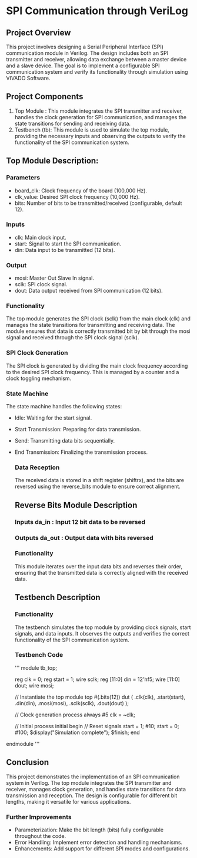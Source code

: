 # SPI Communication through VeriLog

## Project Overview
This project involves designing a Serial Peripheral Interface (SPI) communication module in Verilog. The design includes both an SPI transmitter and receiver, allowing data exchange between a master device and a slave device. The goal is to implement a configurable SPI communication system and verify its functionality through simulation using VIVADO Software.

## Project Components
  1. Top Module : This module integrates the SPI transmitter and receiver, handles the clock generation for SPI communication, and manages the state transitions for sending and receiving data.
  2. Testbench (tb): This module is used to simulate the top module, providing the necessary inputs and observing the outputs to verify the functionality of the SPI communication system.

## Top Module Description:
  ### Parameters
  - board_clk: Clock frequency of the board (100,000 Hz).
  - clk_value: Desired SPI clock frequency (10,000 Hz).
  - bits: Number of bits to be transmitted/received (configurable, default 12).
  
  ### Inputs
  - clk: Main clock input.
  - start: Signal to start the SPI communication.
  - din: Data input to be transmitted (12 bits).

  ### Output
  - mosi: Master Out Slave In signal.
  - sclk: SPI clock signal.
  - dout: Data output received from SPI communication (12 bits).

  ### Functionality
  The top module generates the SPI clock (sclk) from the main clock (clk) and manages the state transitions for transmitting and receiving data. The module ensures that data is correctly transmitted bit by     bit through the mosi signal and received through the SPI clock signal (sclk).

  ### SPI Clock Generation
  The SPI clock is generated by dividing the main clock frequency according to the desired SPI clock frequency. This is managed by a counter and a clock toggling mechanism.

  ### State Machine
  The state machine handles the following states:
- Idle: Waiting for the start signal.
- Start Transmission: Preparing for data transmission.
- Send: Transmitting data bits sequentially.
- End Transmission: Finalizing the transmission process.

  ### Data Reception
  The received data is stored in a shift register (shiftrx), and the bits are reversed using the reverse_bits module to ensure correct alignment.

  ## Reverse Bits Module Description
  ### Inputs da_in : Input 12 bit data to be reversed
  ### Outputs da_out : Output data with bits reversed

  ### Functionality
  This module iterates over the input data bits and reverses their order, ensuring that the transmitted data is correctly aligned with the received data.

  ## Testbench Description
  ### Functionality
  The testbench simulates the top module by providing clock signals, start signals, and data inputs. It observes the outputs and verifies the correct functionality of the SPI communication system.

  ### Testbench Code
  ''' module tb_top;

    reg clk = 0;
    reg start = 1;
    wire sclk;
    reg [11:0] din = 12'hf5;
    wire [11:0] dout;
    wire mosi;

    // Instantiate the top module
    top #(.bits(12)) dut (
        .clk(clk),
        .start(start),
        .din(din),
        .mosi(mosi),
        .sclk(sclk),
        .dout(dout)
    );

    // Clock generation process
    always #5 clk = ~clk;

    // Initial process
    initial begin
        // Reset signals
        start = 1;
        #10;
        start = 0;
        #100;
        $display("Simulation complete");
        $finish;
    end

endmodule '''

## Conclusion
This project demonstrates the implementation of an SPI communication system in Verilog. The top module integrates the SPI transmitter and receiver, manages clock generation, and handles state transitions for data transmission and reception. The design is configurable for different bit lengths, making it versatile for various applications.

### Further Improvements
- Parameterization: Make the bit length (bits) fully configurable throughout the code.
- Error Handling: Implement error detection and handling mechanisms.
- Enhancements: Add support for different SPI modes and configurations.



  

